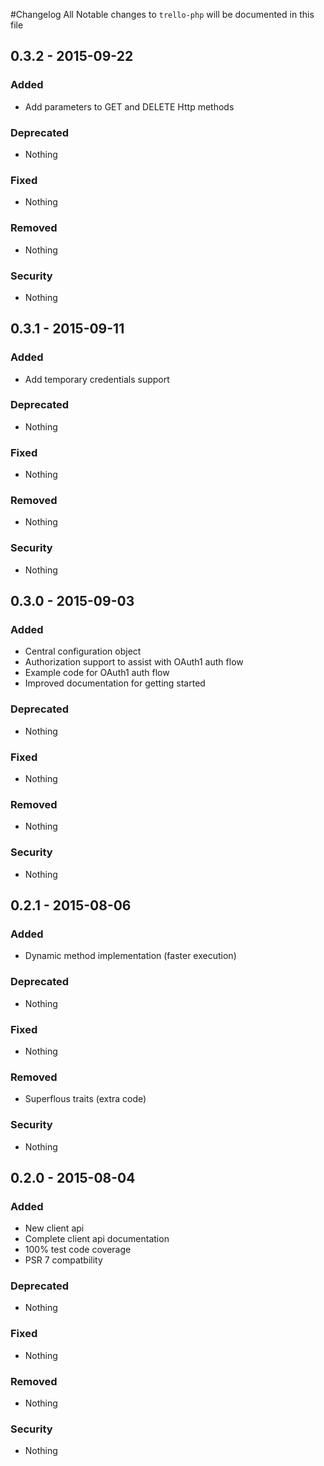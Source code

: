 #Changelog
All Notable changes to `trello-php` will be documented in this file

## 0.3.2 - 2015-09-22

### Added
- Add parameters to GET and DELETE Http methods

### Deprecated
- Nothing

### Fixed
- Nothing

### Removed
- Nothing

### Security
- Nothing

## 0.3.1 - 2015-09-11

### Added
- Add temporary credentials support

### Deprecated
- Nothing

### Fixed
- Nothing

### Removed
- Nothing

### Security
- Nothing

## 0.3.0 - 2015-09-03

### Added
- Central configuration object
- Authorization support to assist with OAuth1 auth flow
- Example code for OAuth1 auth flow
- Improved documentation for getting started

### Deprecated
- Nothing

### Fixed
- Nothing

### Removed
- Nothing

### Security
- Nothing

## 0.2.1 - 2015-08-06

### Added
- Dynamic method implementation (faster execution)

### Deprecated
- Nothing

### Fixed
- Nothing

### Removed
- Superflous traits (extra code)

### Security
- Nothing

## 0.2.0 - 2015-08-04

### Added
- New client api
- Complete client api documentation
- 100% test code coverage
- PSR 7 compatbility

### Deprecated
- Nothing

### Fixed
- Nothing

### Removed
- Nothing

### Security
- Nothing
